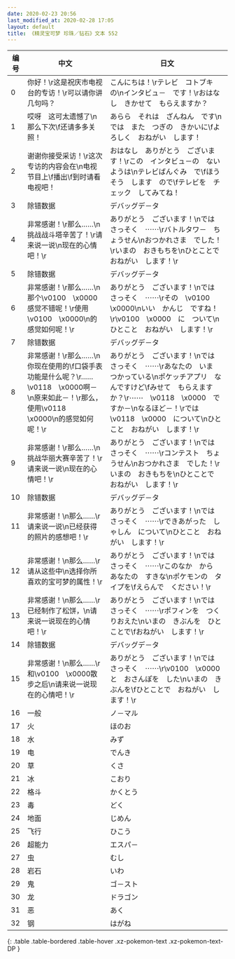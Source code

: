 ```yaml
---
date: 2020-02-23 20:56
last_modified_at: 2020-02-28 17:05
layout: default
title: 《精灵宝可梦 珍珠／钻石》文本 552
---
```

| 编号 | 中文 | 日文 |
| ---- | ---- | ---- |
| 0 | 你好！\r这是祝庆市电视台的专访！\r可以请你讲几句吗？ | こんにちは！\rテレビ　コトブキ　の\nインタビュ－　です！\rおはなし　きかせて　もらえますか？ |
| 1 | 哎呀　这可太遗憾了\n那么下次\f还请多多关照！ | あらら　それは　ざんねん　です\nでは　また　つぎの　きかいに\fよろしく　おねがい　します！ |
| 2 | 谢谢你接受采访！\r这次专访的内容会在\n电视节目上\f播出\f到时请看电视吧！ | おはなし　ありがとう　ございます！\rこの　インタビュ－の　ないようは\nテレビばんぐみ　で\fほうそう　します　ので\fテレビを　チェック　してみてね！ |
| 3 | 除错数据 | デバッグデ－タ |
| 4 | 非常感谢！\r那么……\n挑战战斗塔辛苦了！\r请来说一说\n现在的心情吧！\r | ありがとう　ございます！\nでは　さっそく　⋯⋯\rバトルタワ－　ちょうせん\nおつかれさま　でした！\rいまの　おきもちを\nひとことで　おねがい　します！\r |
| 5 | 除错数据 | デバッグデ－タ |
| 6 | 非常感谢！\r那么……\n那个\v0100　\x0000感觉不错呢！\r使用\v0100　\x0000\n的感觉如何呢！\r | ありがとう　ございます！\nでは　さっそく　⋯⋯\rその　\v0100　\x0000\nいい　かんじ　ですね！\r\v0100　\x0000　に　ついて\nひとこと　おねがい　します！\r |
| 7 | 除错数据 | デバッグデ－タ |
| 8 | 非常感谢！\r那么……\n你现在使用的\f口袋手表功能是什么呢？\r……\v0118　\x0000啊－\n原来如此－！\r那么，使用\v0118　\x0000\n的感觉如何呢！\r | ありがとう　ございます！\nでは　さっそく　⋯⋯\rあなたの　いま　つかっている\nポケッチアプリ　なんですけど\fみせて　もらえますか？\r⋯⋯　\v0118　\x0000　ですか－\nなるほど－！\rでは　\v0118　\x0000　について\nひとこと　おねがい　します！\r |
| 9 | 非常感谢！\r那么……\n挑战华丽大赛辛苦了！\r请来说一说\n现在的心情吧！\r | ありがとう　ございます！\nでは　さっそく　⋯⋯\rコンテスト　ちょうせん\nおつかれさま　でした！\rいまの　おきもちを\nひとことで　おねがい　します！\r |
| 10 | 除错数据 | デバッグデ－タ |
| 11 | 非常感谢！\n那么……\r请来说一说\n已经获得的照片的感想吧！\r | ありがとう　ございます！\nでは　さっそく　⋯⋯\rできあがった　しゃしん　について\nひとこと　おねがい　します！\r |
| 12 | 非常感谢！\n那么……\r请从这些中\n选择你所喜欢的宝可梦的属性！\r | ありがとう　ございます！\nでは　さっそく　⋯⋯\rこのなか　から　あなたの　すきな\nポケモンの　タイプを\fえらんで　ください！\r |
| 13 | 非常感谢！\n那么……\r已经制作了松饼，\n请来说一说现在的心情吧！\r | ありがとう　ございます！\nでは　さっそく　⋯⋯\rポフィンを　つくりおえた\nいまの　きぶんを　ひとことで\fおねがい　します！\r |
| 14 | 除错数据 | デバッグデ－タ |
| 15 | 非常感谢！\n那么……\r和\v0100　\x0000散步之后\n请来说一说现在的心情吧！\r | ありがとう　ございます！\nでは　さっそく　⋯⋯\r\v0100　\x0000と　おさんぽを　した\nいまの　きぶんを\fひとことで　おねがい　します！\r |
| 16 | 一般 | ノ－マル |
| 17 | 火 | ほのお |
| 18 | 水 | みず |
| 19 | 电 | でんき |
| 20 | 草 | くさ |
| 21 | 冰 | こおり |
| 22 | 格斗 | かくとう |
| 23 | 毒 | どく |
| 24 | 地面 | じめん |
| 25 | 飞行 | ひこう |
| 26 | 超能力 | エスパ－ |
| 27 | 虫 | むし |
| 28 | 岩石 | いわ |
| 29 | 鬼 | ゴ－スト |
| 30 | 龙 | ドラゴン |
| 31 | 恶 | あく |
| 32 | 钢 | はがね |
{: .table .table-bordered .table-hover .xz-pokemon-text .xz-pokemon-text-DP }